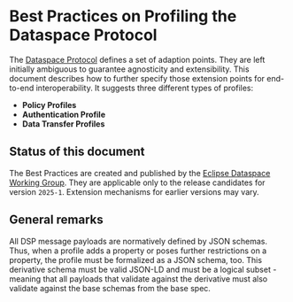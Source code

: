 # Best Practices on Profiling the Dataspace Protocol

The [Dataspace Protocol](https://eclipse-dataspace-protocol-base.github.io/DataspaceProtocol/) defines a set of adaption 
points. They are left initially ambiguous to guarantee agnosticity and extensibility. 
This document describes how to further specify those extension
points for end-to-end interoperability. It suggests three different types of profiles:
- **Policy Profiles**
- **Authentication Profile**
- **Data Transfer Profiles**

## Status of this document

The Best Practices are created and published by the [Eclipse Dataspace Working Group](https://dataspace.eclipse.org/).
They are applicable only to the release candidates for version `2025-1`. Extension mechanisms for earlier versions may
vary.

## General remarks

All DSP message payloads are normatively defined by JSON schemas. Thus, when a profile adds a property or poses further
restrictions on a property, the profile must be formalized as a JSON schema, too. This derivative schema must be valid
JSON-LD and must be a logical subset - meaning that all payloads that validate against the derivative must also validate
against the base schemas from the base spec.
